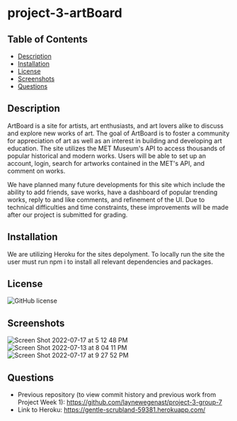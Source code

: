 # project-3-artBoard

 ## Table of Contents
 - [Description](#description)
 - [Installation](#installation)
 - [License](#license)
 - [Screenshots](#screenshots)
 - [Questions](#questions)

 ## Description
 ArtBoard is a site for artists, art enthusiasts, and art lovers alike to discuss and explore new works of art. The goal of ArtBoard is to foster a community for appreciation of art as well as an interest in building  and developing art education. The site utilizes the MET Museum's API to access thousands of popular historical and modern works. Users will be able to set up an account, login, search for artworks contained in the MET's API, and comment on works.

 We have planned many future developments for this site which include the ability to add friends, save works, have a dashboard of popular trending works, reply to and like comments, and refinement of the UI. Due to technical difficulties and time constraints, these improvements will be made after our project is submitted for grading. 

  ## Installation
 We are utilizing Heroku for the sites depolyment. To locally run the site the user must run npm i to install all relevant dependencies and packages.

 ## License
 ![GitHub license](https://img.shields.io/badge/license-MIT-blue.svg)

 ## Screenshots
![Screen Shot 2022-07-17 at 5 12 48 PM](https://user-images.githubusercontent.com/96094719/179436823-b5c61453-a56a-4d2c-a4ed-eadd79c7a967.png)
![Screen Shot 2022-07-13 at 8 04 11 PM](https://user-images.githubusercontent.com/96094719/179436828-29c37c13-55b2-4ebd-ad04-a909060b3d83.png)
![Screen Shot 2022-07-17 at 9 27 52 PM](https://user-images.githubusercontent.com/96094719/179436937-e12a9209-2372-4d6c-83d8-e9db71e67107.png)

 
 ## Questions
  - Previous repository (to view commit history and previous work from Project Week 1): https://github.com/laynewegenast/project-3-group-7 
  - Link to Heroku: https://gentle-scrubland-59381.herokuapp.com/ 
